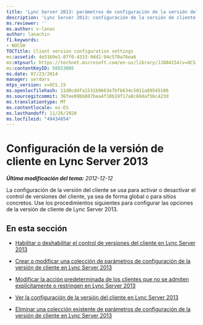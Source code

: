```yaml
---
title: 'Lync Server 2013: parámetros de configuración de la versión del cliente'
description: 'Lync Server 2013: configuración de la versión de cliente.'
ms.reviewer: ''
ms.author: v-lanac
author: lanachin
f1.keywords:
- NOCSH
TOCTitle: Client version configuration settings
ms:assetid: 4e5169e1-07f0-4333-9dd1-94c570a76ea6
ms:mtpsurl: https://technet.microsoft.com/en-us/library/JJ884154(v=OCS.15)
ms:contentKeyID: 50553005
ms.date: 07/23/2014
manager: serdars
mtps_version: v=OCS.15
ms.openlocfilehash: 11d0cddfa1531b9663e7bfb634c5011a89545106
ms.sourcegitcommit: 36fee89bb887bea4f18b19f17a8c69daf5bc423d
ms.translationtype: MT
ms.contentlocale: es-ES
ms.lasthandoff: 11/26/2020
ms.locfileid: "49434854"
---
```

# <a name="client-version-configuration-settings-in-lync-server-2013"></a>Configuración de la versión de cliente en Lync Server 2013

<div data-xmlns="http://www.w3.org/1999/xhtml">

<div class="topic" data-xmlns="http://www.w3.org/1999/xhtml" data-msxsl="urn:schemas-microsoft-com:xslt" data-cs="https://msdn.microsoft.com/">

<div data-asp="https://msdn2.microsoft.com/asp">



</div>

<div id="mainSection">

<div id="mainBody">

<span> </span>

_**Última modificación del tema:** 2012-12-12_

La configuración de la versión del cliente se usa para activar o desactivar el control de versiones del cliente, ya sea de forma global o para sitios concretos. Use los procedimientos siguientes para configurar las opciones de la versión de cliente de Lync Server 2013.

<div>

## <a name="in-this-section"></a>En esta sección

  - [Habilitar o deshabilitar el control de versiones del cliente en Lync Server 2013](lync-server-2013-enable-or-disable-client-versioning.md)

  - [Crear o modificar una colección de parámetros de configuración de la versión de cliente en Lync Server 2013](lync-server-2013-create-or-modify-a-collection-of-client-version-configuration-settings.md)

  - [Modificar la acción predeterminada de los clientes que no se admiten explícitamente o restringen en Lync Server 2013](lync-server-2013-modify-the-default-action-for-clients-not-explicitly-supported-or-restricted.md)

  - [Ver la configuración de la versión del cliente en Lync Server 2013](lync-server-2013-view-client-version-configuration-settings.md)

  - [Eliminar una colección existente de parámetros de configuración de la versión de cliente en Lync Server 2013](lync-server-2013-delete-an-existing-collection-of-client-version-configuration-settings.md)

</div>

</div>

<span> </span>

</div>

</div>

</div>

